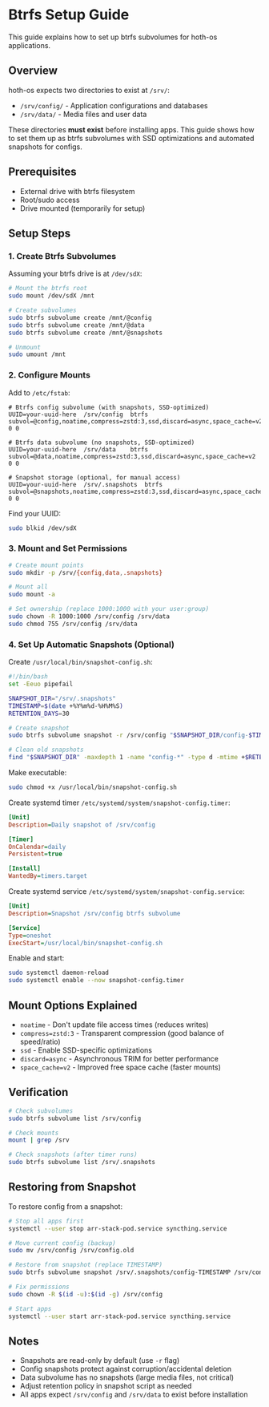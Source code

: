# Btrfs Setup Guide

This guide explains how to set up btrfs subvolumes for hoth-os applications.

## Overview

hoth-os expects two directories to exist at `/srv/`:
- `/srv/config/` - Application configurations and databases
- `/srv/data/` - Media files and user data

These directories **must exist** before installing apps. This guide shows how to set them up as btrfs subvolumes with SSD optimizations and automated snapshots for configs.

## Prerequisites

- External drive with btrfs filesystem
- Root/sudo access
- Drive mounted (temporarily for setup)

## Setup Steps

### 1. Create Btrfs Subvolumes

Assuming your btrfs drive is at `/dev/sdX`:

```bash
# Mount the btrfs root
sudo mount /dev/sdX /mnt

# Create subvolumes
sudo btrfs subvolume create /mnt/@config
sudo btrfs subvolume create /mnt/@data
sudo btrfs subvolume create /mnt/@snapshots

# Unmount
sudo umount /mnt
```

### 2. Configure Mounts

Add to `/etc/fstab`:

```fstab
# Btrfs config subvolume (with snapshots, SSD-optimized)
UUID=your-uuid-here  /srv/config  btrfs  subvol=@config,noatime,compress=zstd:3,ssd,discard=async,space_cache=v2  0 0

# Btrfs data subvolume (no snapshots, SSD-optimized)
UUID=your-uuid-here  /srv/data    btrfs  subvol=@data,noatime,compress=zstd:3,ssd,discard=async,space_cache=v2    0 0

# Snapshot storage (optional, for manual access)
UUID=your-uuid-here  /srv/.snapshots  btrfs  subvol=@snapshots,noatime,compress=zstd:3,ssd,discard=async,space_cache=v2  0 0
```

Find your UUID:
```bash
sudo blkid /dev/sdX
```

### 3. Mount and Set Permissions

```bash
# Create mount points
sudo mkdir -p /srv/{config,data,.snapshots}

# Mount all
sudo mount -a

# Set ownership (replace 1000:1000 with your user:group)
sudo chown -R 1000:1000 /srv/config /srv/data
sudo chmod 755 /srv/config /srv/data
```

### 4. Set Up Automatic Snapshots (Optional)

Create `/usr/local/bin/snapshot-config.sh`:

```bash
#!/bin/bash
set -Eeuo pipefail

SNAPSHOT_DIR="/srv/.snapshots"
TIMESTAMP=$(date +%Y%m%d-%H%M%S)
RETENTION_DAYS=30

# Create snapshot
sudo btrfs subvolume snapshot -r /srv/config "$SNAPSHOT_DIR/config-$TIMESTAMP"

# Clean old snapshots
find "$SNAPSHOT_DIR" -maxdepth 1 -name "config-*" -type d -mtime +$RETENTION_DAYS -exec sudo btrfs subvolume delete {} \;
```

Make executable:
```bash
sudo chmod +x /usr/local/bin/snapshot-config.sh
```

Create systemd timer `/etc/systemd/system/snapshot-config.timer`:

```ini
[Unit]
Description=Daily snapshot of /srv/config

[Timer]
OnCalendar=daily
Persistent=true

[Install]
WantedBy=timers.target
```

Create systemd service `/etc/systemd/system/snapshot-config.service`:

```ini
[Unit]
Description=Snapshot /srv/config btrfs subvolume

[Service]
Type=oneshot
ExecStart=/usr/local/bin/snapshot-config.sh
```

Enable and start:
```bash
sudo systemctl daemon-reload
sudo systemctl enable --now snapshot-config.timer
```

## Mount Options Explained

- `noatime` - Don't update file access times (reduces writes)
- `compress=zstd:3` - Transparent compression (good balance of speed/ratio)
- `ssd` - Enable SSD-specific optimizations
- `discard=async` - Asynchronous TRIM for better performance
- `space_cache=v2` - Improved free space cache (faster mounts)

## Verification

```bash
# Check subvolumes
sudo btrfs subvolume list /srv/config

# Check mounts
mount | grep /srv

# Check snapshots (after timer runs)
sudo btrfs subvolume list /srv/.snapshots
```

## Restoring from Snapshot

To restore config from a snapshot:

```bash
# Stop all apps first
systemctl --user stop arr-stack-pod.service syncthing.service

# Move current config (backup)
sudo mv /srv/config /srv/config.old

# Restore from snapshot (replace TIMESTAMP)
sudo btrfs subvolume snapshot /srv/.snapshots/config-TIMESTAMP /srv/config

# Fix permissions
sudo chown -R $(id -u):$(id -g) /srv/config

# Start apps
systemctl --user start arr-stack-pod.service syncthing.service
```

## Notes

- Snapshots are read-only by default (use `-r` flag)
- Config snapshots protect against corruption/accidental deletion
- Data subvolume has no snapshots (large media files, not critical)
- Adjust retention policy in snapshot script as needed
- All apps expect `/srv/config` and `/srv/data` to exist before installation

